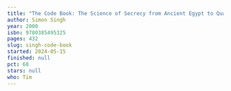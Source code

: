 ```yaml
---
title: "The Code Book: The Science of Secrecy from Ancient Egypt to Quantum Cryptography"
author: Simon Singh
year: 2000
isbn: 9780385495325
pages: 432
slug: singh-code-book
started: 2024-05-15
finished: null
pct: 68
stars: null
who: Tim
---
```


